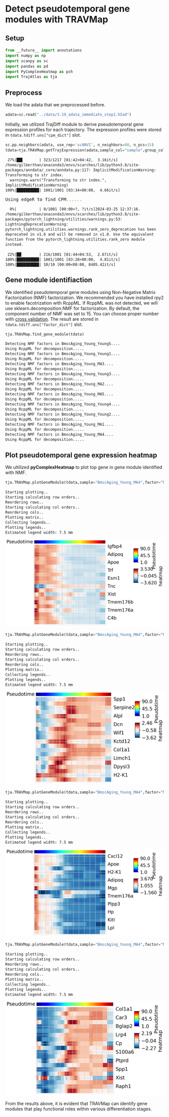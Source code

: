 
# Detect pseudotemporal gene modules with TRAVMap

## Setup


```python
from __future__ import annotations
import numpy as np
import scanpy as sc
import pandas as pd
import PyComplexHeatmap as pch
import TrajAtlas as tja
```



## Preprocess

We load the adata that we preprocessed before.


```python
adata=sc.read("../data/3.19_adata_immediate_step1.h5ad")
```

Initially, we utilized TrajDiff module to derive pseudotemporal gene expression profiles for each trajectory. The expression profiles were stored in `tdata.tdiff.uns["cpm_dict"]` slot.


```python
sc.pp.neighbors(adata, use_rep='scANVI', n_neighbors=80, n_pcs=15)
tdata=tja.TRAVMap.getTrajExpression(adata,sample_col="sample",group_col="group",time_col="pseduoPred",subsetLineage="pred_lineage_lepr")
```

     27%|██▋       | 323/1217 [01:42<04:42,  3.16it/s]
    /home/gilberthan/anaconda3/envs/scarches/lib/python3.8/site-packages/anndata/_core/anndata.py:117: ImplicitModificationWarning: Transforming to str index.
      warnings.warn("Transforming to str index.", ImplicitModificationWarning)
    100%|██████████| 1001/1001 [03:34<00:00,  4.66it/s]



<pre style="white-space:pre;overflow-x:auto;line-height:normal;font-family:Menlo,'DejaVu Sans Mono',consolas,'Courier New',monospace">Using edgeR to find CPM<span style="color: #808000; text-decoration-color: #808000">......</span>
</pre>



      0%|          | 0/1001 [00:00<?, ?it/s]2024-03-25 12:37:16.
    /home/gilberthan/anaconda3/envs/scarches/lib/python3.8/site-packages/pytorch_lightning/utilities/warnings.py:53: LightningDeprecationWarning: pytorch_lightning.utilities.warnings.rank_zero_deprecation has been deprecated in v1.6 and will be removed in v1.8. Use the equivalent function from the pytorch_lightning.utilities.rank_zero module instead.
     
     22%|██▏       | 216/1001 [01:44<04:53,  2.67it/s]
    100%|██████████| 1001/1001 [03:28<00:00,  4.81it/s]
    100%|██████████| 10/10 [00:00<00:00, 8405.42it/s]
 
    


## Gene module identifiaction

We identified pseudotemporal gene modules using Non-Negative Matrix Factorization (NMF) factorization. We recommended you have installed rpy2 to enable facotrization with RcppML. If RcppML was not detected, we will use sklearn.decomposition.NMF for factorization. By default, the component number of NMF was set to 15. You can choose proper number with [cross validation](https://www.zachdebruine.com/post/cross-validation-for-nmf-rank-determination/). The result are stored in `tdata.tdiff.uns["factor_dict"]` slot.


```python
tja.TRAVMap.find_gene_module(tdata)
```

    Detecting NMF factors in BmscAging_Young_Young5....
    Using RcppML for decomposition.....
    Detecting NMF factors in BmscAging_Young_Young1....
    Using RcppML for decomposition.....
    Detecting NMF factors in BmscAging_Young_MA3....
    Using RcppML for decomposition.....
    Detecting NMF factors in BmscAging_Young_Young3....
    Using RcppML for decomposition.....
    Detecting NMF factors in BmscAging_Young_MA2....
    Using RcppML for decomposition.....
    Detecting NMF factors in BmscAging_Young_MA5....
    Using RcppML for decomposition.....
    Detecting NMF factors in BmscAging_Young_Young4....
    Using RcppML for decomposition.....
    Detecting NMF factors in BmscAging_Young_Young2....
    Using RcppML for decomposition.....
    Detecting NMF factors in BmscAging_Young_MA1....
    Using RcppML for decomposition.....
    Detecting NMF factors in BmscAging_Young_MA4....
    Using RcppML for decomposition.....


## Plot pseudotemporal gene expression heatmap

We ultilized **pyComplexHeatmap** to plot top gene in gene module identified with NMF.


```python
tja.TRAVMap.plotGeneModule(tdata,sample="BmscAging_Young_MA4",factor="NMF_1",gene_num=20)
```

    Starting plotting..
    Starting calculating row orders..
    Reordering rows..
    Starting calculating col orders..
    Reordering cols..
    Plotting matrix..
    Collecting legends..
    Plotting legends..
    Estimated legend width: 7.5 mm



    
![png](image/gene_module_NMF1.png)
    



```python
tja.TRAVMap.plotGeneModule(tdata,sample="BmscAging_Young_MA4",factor="NMF_4",gene_num=20)
```

    Starting plotting..
    Starting calculating row orders..
    Reordering rows..
    Starting calculating col orders..
    Reordering cols..
    Plotting matrix..
    Collecting legends..
    Plotting legends..
    Estimated legend width: 7.5 mm



    
![png](image/gene_module_NMF4.png)
    



```python
tja.TRAVMap.plotGeneModule(tdata,sample="BmscAging_Young_MA4",factor="NMF_6",gene_num=20)
```

    Starting plotting..
    Starting calculating row orders..
    Reordering rows..
    Starting calculating col orders..
    Reordering cols..
    Plotting matrix..
    Collecting legends..
    Plotting legends..
    Estimated legend width: 7.5 mm



    
![png](image/gene_module_NMF6.png)
    



```python
tja.TRAVMap.plotGeneModule(tdata,sample="BmscAging_Young_MA4",factor="NMF_7",gene_num=20)
```

    Starting plotting..
    Starting calculating row orders..
    Reordering rows..
    Starting calculating col orders..
    Reordering cols..
    Plotting matrix..
    Collecting legends..
    Plotting legends..
    Estimated legend width: 7.5 mm



    
![png](image/gene_module_NMF7.png)
    


From the results above, it is evident that TRAVMap can identify gene modules that play functional roles within various differentiation stages.
